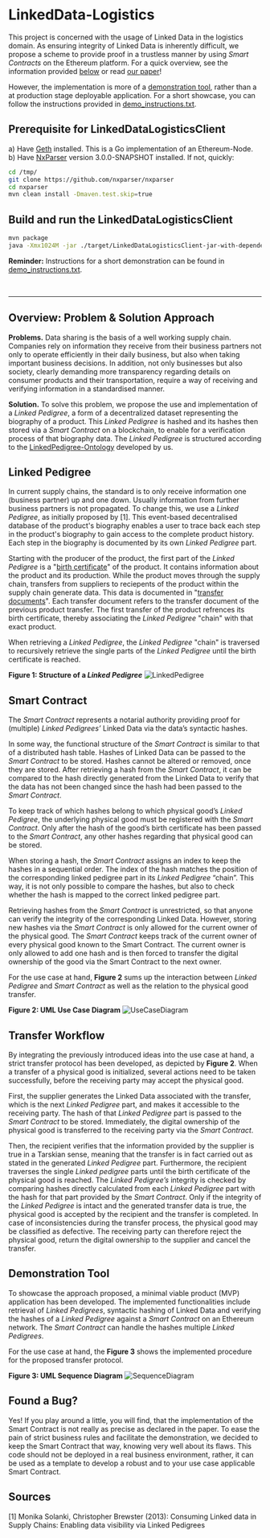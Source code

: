 # LinkedData-Logistics
This project is concerned with the usage of Linked Data in the logistics domain. As ensuring integrity of Linked Data is inherently difficult, we propose a scheme to provide proof in a trustless manner by using *Smart Contracts* on the Ethereum platform. For a quick overview, see the information provided [below](https://github.com/uvdsl/LinkedData-Logistics#overview-problem--solution-approach) or read [our paper](https://github.com/uvdsl/LinkedData-Logistics/blob/master/resources/literature/Braun%2C%20Merker%2C%20Leuthe%20(2019)%2C%20Data%20sharing%20in%20the%20logistics%20domain.pdf)!<p>
        
However, the implementation is more of a [demonstration tool](https://github.com/uvdsl/LinkedData-Logistics#demonstration-tool), rather than a at production stage deployable application. For a short showcase, you can follow the instructions provided in [demo_instructions.txt](https://github.com/uvdsl/LinkedData-Logistics/blob/master/resources/demo_instructions.txt).

## Prerequisite for LinkedDataLogisticsClient
a) Have [Geth](https://geth.ethereum.org/downloads/) installed. This is a Go implementation of an Ethereum-Node.<br>
b) Have [NxParser](https://github.com/nxparser/nxparser) version 3.0.0-SNAPSHOT installed. If not, quickly:
```bash
cd /tmp/
git clone https://github.com/nxparser/nxparser
cd nxparser
mvn clean install -Dmaven.test.skip=true
```

## Build and run the LinkedDataLogisticsClient
```bash
mvn package
java -Xmx1024M -jar ./target/LinkedDataLogisticsClient-jar-with-dependencies.jar
```

**Reminder:** Instructions for a short demonstration can be found in [demo_instructions.txt](https://github.com/uvdsl/LinkedData-Logistics/blob/master/resources/demo_instructions.txt).

<br>

---

## Overview: Problem & Solution Approach
**Problems.** Data sharing is the basis of a well working supply chain. Companies rely on information they receive from their business partners not only to operate efficiently in their daily business, but also when taking important business decisions. In addition, not only businesses but also society, clearly demanding more transparency regarding details on consumer products and their transportation, require a way of receiving and verifying information in a standardised manner.<p>
        
**Solution.** To solve this problem, we propose the use and implementation of a *Linked Pedigree*, a form of a decentralized dataset representing the biography of a product. This *Linked Pedigree* is hashed and its hashes then stored via a *Smart Contract* on a blockchain, to enable for a verification process of that biography data. 
The *Linked Pedigree* is structured according to the [LinkedPedigree-Ontology](http://www.student.kit.edu/~uvdsl/ontologies/linkedPedigree.ttl) developed by us.<p>
        
## Linked Pedigree
In current supply chains, the standard is to only receive information one (business partner) up
and one down. Usually information from further business partners is not propagated. To change this, we use a *Linked Pedigree*, as initially proposed by [1]. This event-based decentralised database of the product's biography enables a user to trace back each step in the product's biography to gain access to the complete product history. Each step in the biography is documented by its own *Linked Pedigree* part. <p>

Starting with the producer of the product, the first part of the *Linked Pedigree* is a "[birth certificate](http://www.student.kit.edu/~uvdsl/data/birthCert.ttl)" of the product. It contains information about the product and its production. While the product moves through the supply chain, transfers from suppliers to reciepents of the product within the supply chain generate data. This data is documented in "[transfer documents](http://www.student.kit.edu/~uvdsl/data/linkedTransfer1.ttl)". Each transfer document refers to the transfer document of the previous product transfer. The first transfer of the product refrences its birth certificate, thereby associating the *Linked Pedigree* "chain" with that exact product. <p>
        
When retrieving a *Linked Pedigree*, the *Linked Pedigree* "chain" is traversed to recursively retrieve the single parts of the *Linked Pedigree* until the birth certificate is reached.<p>
        
**Figure 1: Structure of a _Linked Pedigree_**
![LinkedPedigree](https://github.com/uvdsl/LinkedData-Logistics/blob/master/resources/images/linkedPedigree.png)

## Smart Contract
The *Smart Contract* represents a notarial authority providing proof for (multiple) *Linked Pedigrees’* Linked Data via the data’s syntactic hashes.<p>
        
In some way, the functional structure of the *Smart Contract* is similar to that of a distributed hash table. Hashes of Linked Data can be passed to the *Smart Contract* to be stored. Hashes cannot be altered or removed, once they are stored. After retrieving a hash from the *Smart Contract*, it can be compared to the hash directly generated from the Linked Data to verify that the data has not been changed since the hash had been passed to the *Smart Contract*.<p>
        
To keep track of which hashes belong to which physical good’s *Linked Pedigree*, the underlying physical good must be registered with the *Smart Contract*. Only after the hash of the good’s birth certificate has been passed to the *Smart Contract*, any other hashes regarding that physical good can be stored.<p>
        
When storing a hash, the *Smart Contract* assigns an index to keep the hashes in a sequential order. The index of the hash matches the position of the corresponding linked pedigree part in its *Linked Pedigree* “chain”. This way, it is not only possible to compare the hashes, but also to check whether the hash is mapped to the correct linked pedigree part.<p>
        
Retrieving hashes from the *Smart Contract* is unrestricted, so that anyone can verify the integrity of the corresponding Linked Data. However, storing new hashes via the *Smart Contract* is only allowed for the current owner of the physical good. The *Smart Contract* keeps track of the current owner of every physical good known to the Smart Contract. The current owner is only allowed to add one hash and is then forced to transfer the digital ownership of the good via the Smart Contract to the next owner.<p>
        
For the use case at hand, **Figure 2** sums up the interaction between *Linked Pedigree* and *Smart Contract* as well as the relation to the physical good transfer.<p>
        
**Figure 2: UML Use Case Diagram**
![UseCaseDiagram](https://github.com/uvdsl/LinkedData-Logistics/blob/master/resources/images/Use%20case.png)

## Transfer Workflow
By integrating the previously introduced ideas into the use case at hand, a strict transfer protocol has been developed, as depicted by **Figure 2**. When a transfer of a physical good is initialized, several actions need to be taken successfully, before the receiving party may accept the physical good.<p>
        
First, the supplier generates the Linked Data associated with the transfer, which is the next *Linked Pedigree* part, and makes it accessible to the receiving party. The hash of that *Linked Pedigree* part is passed to the *Smart Contract* to be stored. Immediately,
the digital ownership of the physical good is transferred to the receiving party via the *Smart Contract*.<p>
        
Then, the recipient verifies that the information provided by the supplier is true in a Tarskian sense, meaning that the transfer is in fact carried out as stated in the generated *Linked Pedigree* part. Furthermore, the recipient traverses the single *Linked pedigree* parts until the birth certificate of the physical good is reached. The *Linked Pedigree’s* integrity is checked by comparing hashes directly calculated from each *Linked Pedigree* part with the hash for that part provided by the *Smart Contract*. Only if the integrity of the *Linked Pedigree* is intact and the generated transfer data is true, the physical good is accepted by the recipient and the transfer is completed. In case of inconsistencies during the transfer process, the physical good may be classified as defective. The receiving party can therefore reject the physical good, return the digital ownership to the supplier and cancel the transfer.

## Demonstration Tool 
To showcase the approach proposed, a minimal viable product (MVP) application has been developed. The implemented functionalities include retrieval of *Linked Pedigrees*, syntactic hashing of Linked Data and verifying the hashes of a *Linked Pedigree* against a *Smart Contract* on an Ethereum network. The *Smart Contract* can handle the hashes multiple *Linked Pedigrees*.<p>
        
For the use case at hand, the **Figure 3** shows the implemented procedure for the proposed transfer protocol.<p>
        
**Figure 3: UML Sequence Diagram**
![SequenceDiagram](https://github.com/uvdsl/LinkedData-Logistics/blob/master/resources/images/Sequence%20Diagram.png)



## Found a Bug?
Yes! If you play around a little, you will find, that the implementation of the Smart Contract is not really as precise as declared in the paper. To ease the pain of strict business rules and facilitate the demonstration, we decided to keep the Smart Contract that way, knowing very well about its flaws. This code should not be deployed in a real business environment, rather, it can be used as a template to develop a robust and to your use case applicable Smart Contract.

## Sources
[1] Monika Solanki, Christopher Brewster (2013): Consuming Linked data in Supply Chains: Enabling data visibility via Linked Pedigrees 
